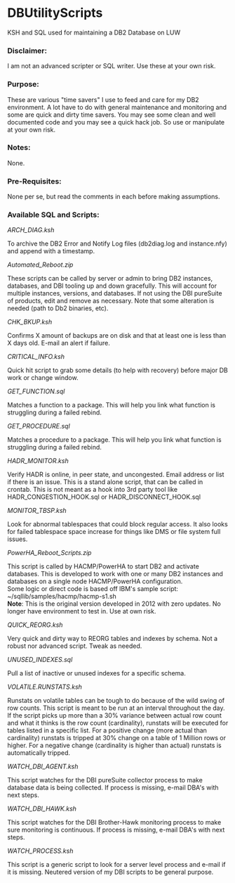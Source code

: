 # DBUtilityScripts
KSH and SQL used for maintaining a DB2 Database on LUW

### Disclaimer:
I am not an advanced scripter or SQL writer. Use these at your own risk.

### Purpose:
These are various "time savers" I use to feed and care for my DB2 environment. A lot have to do with general maintenance and monitoring and some are quick and dirty time savers. You may see some clean and well documented code and you may see a quick hack job. So use or manipulate at your own risk.

### Notes:
None.

### Pre-Requisites:
None per se, but read the comments in each before making assumptions.

### Available SQL and Scripts:

*ARCH_DIAG.ksh*

To archive the DB2 Error and Notify Log files (db2diag.log and instance.nfy) and append with a timestamp.


*Automated_Reboot.zip*

These scripts can be called by server or admin to bring DB2 instances, databases, and DBI tooling up and down gracefully.
This will account for multiple instances, versions, and databases.	If not using the DBI pureSuite of products, edit and remove as necessary.
Note that some alteration is needed (path to Db2 binaries, etc).


*CHK_BKUP.ksh*

Confirms X amount of backups are on disk and that at least one is less than X days old. E-mail an alert if failure.	


*CRITICAL_INFO.ksh*	

Quick hit script to grab some details (to help with recovery) before major DB work or change window.


*GET_FUNCTION.sql*

Matches a function to a package. This will help you link what function is struggling during a failed rebind.


*GET_PROCEDURE.sql*

Matches a procedure to a package. This will help you link what function is struggling during a failed rebind.


*HADR_MONITOR.ksh*

Verify HADR is online, in peer state, and uncongested. Email address or list if there is an issue.
This is a stand alone script, that can be called in crontab.
This is not meant as a hook into 3rd party tool like HADR_CONGESTION_HOOK.sql or HADR_DISCONNECT_HOOK.sql


*MONITOR_TBSP.ksh*

Look for abnormal tablespaces that could block regular access.
It also looks for failed tablespace space increase for things like DMS or file system full issues.


*PowerHA_Reboot_Scripts.zip*	

This script is called by HACMP/PowerHA to start DB2 and activate databases.
This is developed to work with one or many DB2 instances and databases on a single node HACMP/PowerHA configuration.                                
Some logic or direct code is based off IBM's sample script: ~/sqllib/samples/hacmp/hacmp-s1.sh   
**Note**: This is the original version developed in 2012 with zero updates. No longer have environment to test in. Use at own risk.


*QUICK_REORG.ksh*	

Very quick and dirty way to REORG tables and indexes by schema. Not a robust nor advanced script. Tweak as needed.


*UNUSED_INDEXES.sql*

Pull a list of inactive or unused indexes for a specific schema.


*VOLATILE.RUNSTATS.ksh*	

Runstats on volatile tables can be tough to do because of the wild swing of row counts. This script is meant to be run at an interval throughout the day.
If the script picks up more than a 30% variance between actual row count and what it thinks is the row count (cardinality), runstats will be executed for
tables listed in a specific list. For a positive change (more actual than cardinality) runstats is tripped at 30% change on a table of 1 Million rows
or higher. For a negative change (cardinality is higher than actual) runstats is automatically tripped.


*WATCH_DBI_AGENT.ksh*

This script watches for the DBI pureSuite collector process to make database data is being collected. 
If process is missing, e-mail DBA's with next steps.


*WATCH_DBI_HAWK.ksh*

This script watches for the DBI Brother-Hawk monitoring process to make sure monitoring is continuous. 
If process is missing, e-mail DBA's with next steps.


*WATCH_PROCESS.ksh*

This script is a generic script to look for a server level process and e-mail if it is missing. Neutered version of my DBI scripts to be general purpose.
